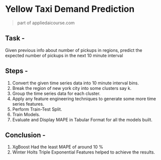 # Yellow Taxi Demand Prediction
> part of appliedaicourse.com

## Task -

Given previous info about number of pickups in regions, predict the expected number of pickups in the next 10 minute interval

## Steps - 

1. Convert the given time series data into 10 minute interval bins.
2. Break the region of new york city into some clusters say k.
3. Group the time series data for each cluster.
4. Apply any feature engineering techniques to generate some more time series features.
5. Perform Train-Test Split.
6. Train Models.
7. Evaluate and Display MAPE in Tabular Format for all the models built.

## Conclusion - 

1. XgBoost Had the least MAPE of around 10 %
2. Winter Holts Triple Exponential Features helped to achieve the results.
